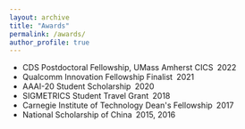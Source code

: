 ```yaml
---
layout: archive
title: "Awards"
permalink: /awards/
author_profile: true
---
```


- CDS Postdoctoral Fellowship, UMass Amherst CICS&ensp;2022
- Qualcomm Innovation Fellowship Finalist&ensp;2021
- AAAI-20 Student Scholarship&ensp;2020
- SIGMETRICS Student Travel Grant&ensp;2018
- Carnegie Institute of Technology Dean's Fellowship&ensp;2017
- National Scholarship of China&ensp;2015, 2016
